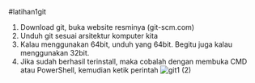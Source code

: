 #latihan1git

1. Download git, buka website resminya (git-scm.com)
2. Unduh git sesuai arsitektur komputer kita
3. Kalau menggunakan 64bit, unduh yang 64bit. Begitu juga kalau menggunakan 32bit.
4. Jika sudah berhasil terinstall, maka cobalah dengan membuka CMD atau PowerShell, kemudian ketik perintah
![git1 (2)](https://user-images.githubusercontent.com/57063216/68037727-f2f9ee00-fcfa-11e9-8086-17682f8fb190.png)


